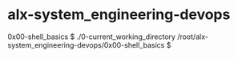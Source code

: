 # alx-system_engineering-devops
0x00-shell_basics
$ ./0-current_working_directory
/root/alx-system_engineering-devops/0x00-shell_basics
$

